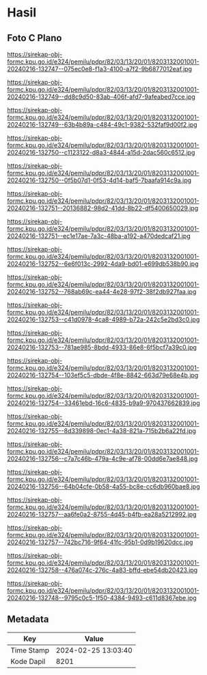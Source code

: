 # Hasil

## Foto C Plano

https://sirekap-obj-formc.kpu.go.id/e324/pemilu/pdpr/82/03/13/20/01/8203132001001-20240216-132747--075ec0e8-f1a3-4100-a7f2-9b6877012eaf.jpg

https://sirekap-obj-formc.kpu.go.id/e324/pemilu/pdpr/82/03/13/20/01/8203132001001-20240216-132749--dd8c9d50-83ab-406f-afd7-9afeabed7cce.jpg

https://sirekap-obj-formc.kpu.go.id/e324/pemilu/pdpr/82/03/13/20/01/8203132001001-20240216-132749--63b4b89a-c484-49c1-9382-532faf9d00f2.jpg

https://sirekap-obj-formc.kpu.go.id/e324/pemilu/pdpr/82/03/13/20/01/8203132001001-20240216-132750--c1123122-d8a3-4844-a15d-2dac560c6512.jpg

https://sirekap-obj-formc.kpu.go.id/e324/pemilu/pdpr/82/03/13/20/01/8203132001001-20240216-132750--0f5b07d1-0f53-4d14-baf5-7baafa914c9a.jpg

https://sirekap-obj-formc.kpu.go.id/e324/pemilu/pdpr/82/03/13/20/01/8203132001001-20240216-132751--20136882-98d2-41dd-8b22-df5400650029.jpg

https://sirekap-obj-formc.kpu.go.id/e324/pemilu/pdpr/82/03/13/20/01/8203132001001-20240216-132751--ec1e17ae-7a3c-48ba-a192-a470dedcaf21.jpg

https://sirekap-obj-formc.kpu.go.id/e324/pemilu/pdpr/82/03/13/20/01/8203132001001-20240216-132752--6e6f013c-2992-4da9-bd01-e699db538b90.jpg

https://sirekap-obj-formc.kpu.go.id/e324/pemilu/pdpr/82/03/13/20/01/8203132001001-20240216-132752--768ab69c-ea44-4e28-97f2-38f2db927faa.jpg

https://sirekap-obj-formc.kpu.go.id/e324/pemilu/pdpr/82/03/13/20/01/8203132001001-20240216-132753--c41d0978-4ca8-4989-b72a-242c5e2bd3c0.jpg

https://sirekap-obj-formc.kpu.go.id/e324/pemilu/pdpr/82/03/13/20/01/8203132001001-20240216-132753--781ae985-8bdd-4933-86e8-6f5bcf7a39c0.jpg

https://sirekap-obj-formc.kpu.go.id/e324/pemilu/pdpr/82/03/13/20/01/8203132001001-20240216-132754--103ef5c5-dbde-4f8e-8842-663d79e68e4b.jpg

https://sirekap-obj-formc.kpu.go.id/e324/pemilu/pdpr/82/03/13/20/01/8203132001001-20240216-132754--33461ebd-16c6-4835-b9a9-970437662839.jpg

https://sirekap-obj-formc.kpu.go.id/e324/pemilu/pdpr/82/03/13/20/01/8203132001001-20240216-132755--8d339898-0ec1-4a38-821a-715b2b6a22fd.jpg

https://sirekap-obj-formc.kpu.go.id/e324/pemilu/pdpr/82/03/13/20/01/8203132001001-20240216-132756--c7a7c46b-479a-4c9e-af78-00dd6e7ae848.jpg

https://sirekap-obj-formc.kpu.go.id/e324/pemilu/pdpr/82/03/13/20/01/8203132001001-20240216-132756--64b04cfe-0b58-4a55-bc8e-cc6db960bae8.jpg

https://sirekap-obj-formc.kpu.go.id/e324/pemilu/pdpr/82/03/13/20/01/8203132001001-20240216-132757--aa6fe0a2-8755-4d45-b4fb-ea28a5212992.jpg

https://sirekap-obj-formc.kpu.go.id/e324/pemilu/pdpr/82/03/13/20/01/8203132001001-20240216-132757--742bc716-9f64-41fc-95b1-0d9b19620dcc.jpg

https://sirekap-obj-formc.kpu.go.id/e324/pemilu/pdpr/82/03/13/20/01/8203132001001-20240216-132758--476a074c-276c-4a83-bffd-ebe54db20423.jpg

https://sirekap-obj-formc.kpu.go.id/e324/pemilu/pdpr/82/03/13/20/01/8203132001001-20240216-132748--9795c0c5-1f50-4384-9493-c611d8367ebe.jpg


## Metadata

| Key        | Value               |
| ---------- | ------------------- |
| Time Stamp | 2024-02-25 13:03:40 |
| Kode Dapil | 8201                |



